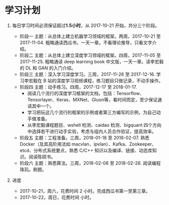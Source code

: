 # 学习计划

1. 每日学习时间必须保证超过**1.5小时**，从 2017-10-21 开始，共分三个阶段。
    - 阶段一 主题：从总体上建立机器学习领域的框架。两周，2017-10-21 至 2017-11-04. 粗略通读西瓜书，一天一章。不看理论推导，只看文字介绍。
    - 阶段二 主题：从总体上建立深度学习领域的框架。四周，2017-11-05 至 2017-11-25. 粗略通读 deep learning book 中文版，一天一章。读李宏毅的 DL 和 GAN 的入门介绍。
    - 阶段三 主题：深入学习深度学习。三周，2017-11-26 至 2017-12-16. 学习李宏毅在 B 站的深度学习视频课程，练习题目只做记录，不动手操作。
    - 阶段四 主题：动手练习。四周，2017-12-17 至 2018-01-17.
        * 阅读几个流行的深度学习框架的文档，包括：Tensorflow、Tensorlayer、Keras、MXNet、Gluon等，看时间而定，至少保证通读其中一个。
        * 学习把玩这几个流行的框架的示例或者第三方编写的示例，为自己动手做准备。
        * 从李宏毅课程题目、wshell 检测、caidao 检测、bigquant 四个方向中选择若干进行动手实验，考虑与组内人员合作验证，提高效率。
    - 阶段五 主题：工程准备。三周，2018-01-18 至 2018-02-07. 熟悉 Docker（及其高阶用法如 macvlan、ipvlan）、Kafka、Zookeeper、etcd、分布式系统要点，熟悉 C/C++ 知识以及编译、链接、动态库知识。阅读陈硕书。
    - 阶段六 主题：熟悉算法。三周，2018-02-08 至 2018-02-28. 阅读编程珠玑。刷题。

2. 进度
    - 2017-10-21，周六，花费时间 2 小时。完成西瓜书第一至第三章。
    - 2017-10-22，周日，花费时间  小时。
